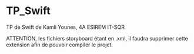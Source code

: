 # TP_Swift
TP de Swift de Kamli Younes, 4A ESIREM IT-SQR


ATTENTION, les fichiers storyboard étant en .xml, il faudra supprimer cette extension afin de pouvoir compiler le projet.
